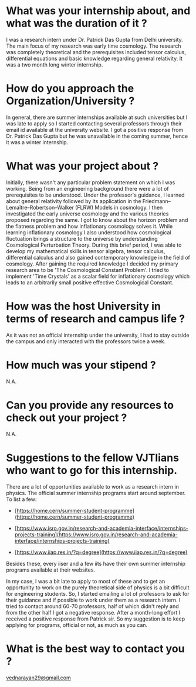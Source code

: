 # What was your internship about, and what was the duration of it ?

I was a research intern under Dr. Patrick Das Gupta from Delhi university. The main focus of my research was early time cosmology. The research was completely theoretical and the prerequisites included tensor calculus, differential equations and basic knowledge regarding general relativity. It was a two month long winter internship.

# How do you approach the Organization/University ?

In general, there are summer internships available at such universities but I was late to apply so I started contacting several professors through their email id available at the university website. I got a positive response from Dr. Patrick Das Gupta but he was unavailable in the coming summer, hence it was a winter internship.

# What was your project about ?

Initially, there wasn't any particular problem statement on which I was working. Being from an engineering background there were a lot of prerequisites to be understood. Under the professor's guidance, I learned about general relativity followed by its application in the Friedmann–Lemaître–Robertson–Walker (FLRW) Models in cosmology. I then investigated the early universe cosmology and the various theories proposed regarding the same. I got to know about the horizon problem and the flatness problem and how inflationary cosmology solves it. While learning inflationary cosmology I also understood how cosmological fluctuation brings a structure to the universe by understanding Cosmological Perturbation Theory. During this brief period, I was able to develop my mathematical skills in tensor algebra, tensor calculus, differential calculus and also gained contemporary knowledge in the field of cosmology. After gaining the required knowledge I decided my primary research area to be 'The Cosmological Constant Problem'. I tried to implement 'Time Crystals' as a scalar field for inflationary cosmology which leads to an arbitrarily small positive effective Cosmological Constant.

# How was the host University in terms of research and campus life ?

As it was not an official internship under the university, I had to stay outside the campus and only interacted with the professors twice a week.

# How much was your stipend ?

N.A.

# Can you provide any resources to check out your project ?

N.A.

# Suggestions to the fellow VJTIians who want to go for this internship.

There are a lot of opportunities available to work as a research intern in physics. The official summer internship programs start around september. To list a few:

- [https://home.cern/summer-student-programme](https://home.cern/summer-student-programme)

- [https://www.isro.gov.in/research-and-academia-interface/internships-projects-training](https://www.isro.gov.in/research-and-academia-interface/internships-projects-training)

- [https://www.iiap.res.in/?q=degree](https://www.iiap.res.in/?q=degree)

Besides these, every iiser and a few iits have their own summer internship programs available at their websites.

In my case, I was a bit late to apply to most of these and to get an opportunity to work on the purely theoretical side of physics is a bit difficult for engineering students. So, I started emailing a lot of professors to ask for their guidance and if possible to work under them as a research intern. I tried to contact around 60-70 professors, half of which didn't reply and from the other half I got a negative response. After a month-long effort I received a positive response from Patrick sir. So my suggestion is to keep applying for programs, official or not, as much as you can.

# What is the best way to contact you ?

[vednarayan29@gmail.com](mailto:vednarayan29@gmail.com)
